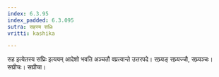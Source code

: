```yaml
---
index: 6.3.95
index_padded: 6.3.095
sutra: सहस्य सध्रिः
vritti: kashika

---
```

सह इत्येतस्य सघ्रिः इत्ययम् आदेशो भवति अञ्चतौ वप्रत्यान्ते उत्तरपदे। सघ्र्यङ् सघ्र्यज्चौ, सघ्र्यञ्चः। सघ्रीचः। सघ्रीचा।